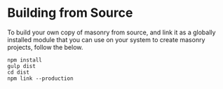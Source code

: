 # Building from Source

To build your own copy of masonry from source, and link it as a globally installed module that you can use on your system to create masonry projects, follow the below.

```
npm install
gulp dist
cd dist
npm link --production
```